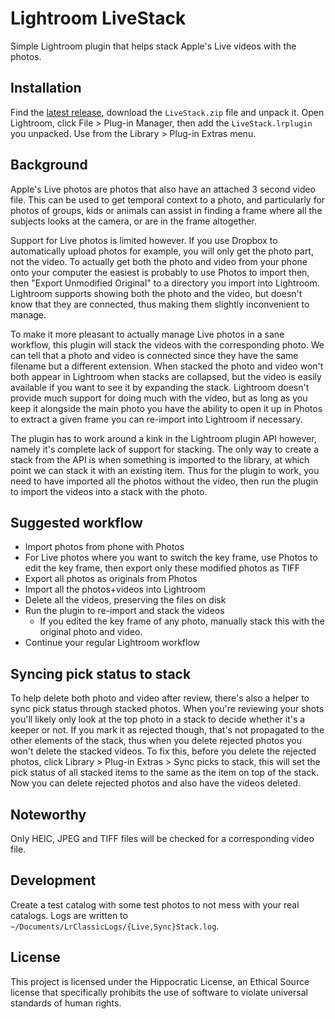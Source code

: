 # Lightroom LiveStack

Simple Lightroom plugin that helps stack Apple's Live videos with the photos.


## Installation

Find the [latest release](https://github.com/thusoy/lightroom-live-stack/releases), download the `LiveStack.zip` file and unpack it. Open Lightroom, click File > Plug-in Manager, then add the `LiveStack.lrplugin` you unpacked. Use from the Library > Plug-in Extras menu.


## Background

Apple's Live photos are photos that also have an attached 3 second video file. This can be used to get temporal context to a photo, and particularly for photos of groups, kids or animals can assist in finding a frame where all the subjects looks at the camera, or are in the frame altogether.

Support for Live photos is limited however. If you use Dropbox to automatically upload photos for example, you will only get the photo part, not the video. To actually get both the photo and video from your phone onto your computer the easiest is probably to use Photos to import then, then "Export Unmodified Original" to a directory you import into Lightroom. Lightroom supports showing both the photo and the video, but doesn't know that they are connected, thus making them slightly inconvenient to manage.

To make it more pleasant to actually manage Live photos in a sane workflow, this plugin will stack the videos with the corresponding photo. We can tell that a photo and video is connected since they have the same filename but a different extension. When stacked the photo and video won't both appear in Lightroom when stacks are collapsed, but the video is easily available if you want to see it by expanding the stack. Lightroom doesn't provide much support for doing much with the video, but as long as you keep it alongside the main photo you have the ability to open it up in Photos to extract a given frame you can re-import into Lightroom if necessary.

The plugin has to work around a kink in the Lightroom plugin API however, namely it's complete lack of support for stacking. The only way to create a stack from the API is when something is imported to the library, at which point we can stack it with an existing item. Thus for the plugin to work, you need to have imported all the photos without the video, then run the plugin to import the videos into a stack with the photo.


## Suggested workflow

- Import photos from phone with Photos
- For Live photos where you want to switch the key frame, use Photos to edit the key frame, then export only these modified photos as TIFF
- Export all photos as originals from Photos
- Import all the photos+videos into Lightroom
- Delete all the videos, preserving the files on disk
- Run the plugin to re-import and stack the videos
    - If you edited the key frame of any photo, manually stack this with the original photo and video.
- Continue your regular Lightroom workflow


## Syncing pick status to stack

To help delete both photo and video after review, there's also a helper to sync pick status through stacked photos. When you're reviewing your shots you'll likely only look at the top photo in a stack to decide whether it's a keeper or not. If you mark it as rejected though, that's not propagated to the other elements of the stack, thus when you delete rejected photos you won't delete the stacked videos. To fix this, before you delete the rejected photos, click Library > Plug-in Extras > Sync picks to stack, this will set the pick status of all stacked items to the same as the item on top of the stack. Now you can delete rejected photos and also have the videos deleted.


## Noteworthy

Only HEIC, JPEG and TIFF files will be checked for a corresponding video file.


## Development

Create a test catalog with some test photos to not mess with your real catalogs. Logs are written to `~/Documents/LrClassicLogs/{Live,Sync}Stack.log`.


## License

This project is licensed under the Hippocratic License, an Ethical Source license that
specifically prohibits the use of software to violate universal standards of human rights.
